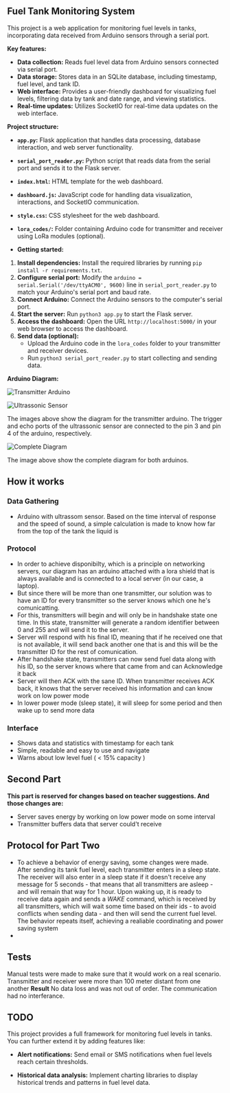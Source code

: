 ## Fuel Tank Monitoring System

This project is a web application for monitoring fuel levels in tanks, incorporating data received from Arduino sensors through a serial port.

**Key features:**

* **Data collection:** Reads fuel level data from Arduino sensors connected via serial port.
* **Data storage:** Stores data in an SQLite database, including timestamp, fuel level, and tank ID.
* **Web interface:** Provides a user-friendly dashboard for visualizing fuel levels, filtering data by tank and date range, and viewing statistics.
* **Real-time updates:** Utilizes SocketIO for real-time data updates on the web interface.

**Project structure:**

* **`app.py`:** Flask application that handles data processing, database interaction, and web server functionality.
* **`serial_port_reader.py`:** Python script that reads data from the serial port and sends it to the Flask server.
* **`index.html`:** HTML template for the web dashboard.
* **`dashboard.js`:** JavaScript code for handling data visualization, interactions, and SocketIO communication.
* **`style.css`:** CSS stylesheet for the web dashboard.
* **`lora_codes/`:** Folder containing Arduino code for transmitter and receiver using LoRa modules (optional).

* **Getting started:**

1. **Install dependencies:** Install the required libraries by running `pip install -r requirements.txt`.
2. **Configure serial port:** Modify the `arduino = serial.Serial('/dev/ttyACM0', 9600)` line in `serial_port_reader.py` to match your Arduino's serial port and baud rate.
3. **Connect Arduino:** Connect the Arduino sensors to the computer's serial port.
4. **Start the server:** Run `python3 app.py` to start the Flask server.
5. **Access the dashboard:** Open the URL `http://localhost:5000/` in your web browser to access the dashboard.
6. **Send data (optional):**
    * Upload the Arduino code in the `lora_codes` folder to your transmitter and receiver devices.
    * Run `python3 serial_port_reader.py` to start collecting and sending data.

**Arduino Diagram:**

![Transmitter Arduino](images/1000187000.jpg)

![Ultrassonic Sensor](images/1000187002.jpg)

The images above show the diagram for the transmitter arduino. The trigger and echo ports of the ultrassonic sensor are connected to the pin 3 and pin 4 of the arduino, respectively.

![Complete Diagram](images/1000187004.jpg)

The image above show the complete diagram for both arduinos.

## How it works
### Data Gathering
- Arduino with ultrassom sensor. Based on the time interval of response and the speed of sound, a simple calculation is made to know how far from the top of the tank the liquid is
### Protocol
- In order to achieve disponibilty, which is a principle on networking servers, our diagram has an arduino attached with a lora shield that is always available and is connected to a local server (in our case, a laptop).
- But since there will be more than one transmitter, our solution was to have an ID for every transmitter so the server knows which one he's comunicatting.
- For this, transmitters will begin and will only be in handshake state one time. In this state, transmitter will generate a random identifier between 0 and 255 and will send it to the server.
- Server will respond with his final ID, meaning that if he received one that is not available, it will send back another one that is and this will be the transmitter ID for the rest of comunication.
- After handshake state, transmitters can now send fuel data along with his ID, so the server knows where that came from and can Acknowledge it back
- Server will then ACK with the sane ID. When transmitter receives ACK back, it knows that the server received his information and can know work on low power mode
- In lower power mode (sleep state), it will sleep for some period and then wake up to send more data
### Interface
- Shows data and statistics with timestamp for each tank
- Simple, readable and easy to use and navigate
- Warns about low level fuel ( < 15% capacity ) 
## Second Part
**This part is reserved for changes based on teacher suggestions. And those changes are:**
- Server saves energy by working on low power mode on some interval
- Transmitter buffers data that server could't receive

## Protocol for Part Two
- To achieve a behavior of energy saving, some changes were made. After sending its tank fuel level, each transmitter enters in a sleep state. The receiver will also enter in a sleep state if it doesn't receive any message for 5 seconds - that means that all transmitters are asleep - and will remain that way for 1 hour. Upon waking up, it is ready to receive data again and sends a _WAKE_ command, which is received by all transmitters, which will wait some time based on their ids - to avoid conflicts when sending data - and then will send the current fuel level. The behavior repeats itself, achieving a realiable coordinating and power saving system
- 
## Tests
Manual tests were made to make sure that it would work on a real scenario.
Transmitter and receiver were more than 100 meter distant from one another
**Result** No data loss and was not out of order. The communication had no interferance.

## TODO
This project provides a full framework for monitoring fuel levels in tanks. You can further extend it by adding features like:

* **Alert notifications:** Send email or SMS notifications when fuel levels reach certain thresholds.

* **Historical data analysis:** Implement charting libraries to display historical trends and patterns in fuel level data.
